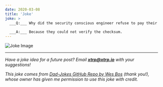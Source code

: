```yaml
---
date: 2020-03-08
title: 'Joke'
joke: >
  ___Q:___ Why did the security conscious engineer refuse to pay their dinner bill?
  
  ___A:___ Because they could not verify the checksum.
---
```


![Joke Image](https://private.xtrp.io/projects/DailyDeveloperJokes/public_image_server/images/5e12588592f15.png)

---
*Have a joke idea for a future post? Email **[xtrp@xtrp.io](mailto:xtrp@xtrp.io)** with your suggestions!*

*This joke comes from [Dad-Jokes GitHub Repo by Wes Bos](https://github.com/wesbos/dad-jokes) (thank you!), whose owner has given me permission to use this joke with credit.*

<!-- 
Joke text:
**Q:** Why did the security conscious engineer refuse to pay their dinner bill?

**A:** Because they could not verify the checksum.
 -->

